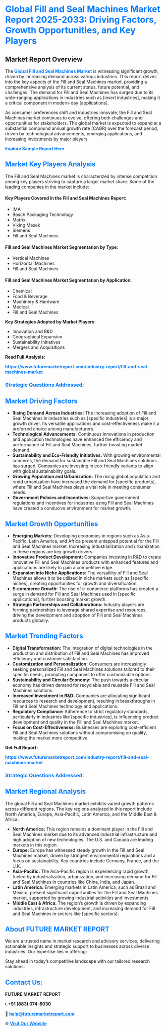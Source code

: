 <h1 style="color: #007BFF;">Global Fill and Seal Machines Market Report 2025-2033: Driving Factors, Growth Opportunities, and Key Players</h1>

<section id="overview">
<h2>Market Report Overview</h2>
<p>The <a href="https://www.futuremarketreport.com/industry-report/fill-and-seal-machines-market" style="color: #007BFF; text-decoration: none;"><strong>Global Fill and Seal Machines Market</strong></a> is witnessing significant growth, driven by increasing demand across various industries. This report delves into the key aspects of the Fill and Seal Machines market, providing a comprehensive analysis of its current status, future potential, and challenges. The demand for Fill and Seal Machines has surged due to its wide-ranging applications in industries such as [insert industries], making it a critical component in modern-day [applications].</p>
<p>As consumer preferences shift and industries innovate, the Fill and Seal Machines market continues to evolve, offering both challenges and opportunities for stakeholders. The global market is expected to expand at a substantial compound annual growth rate (CAGR) over the forecast period, driven by technological advancements, emerging applications, and increasing investments by major players.</p>
</section>

<section id="overview">
<p><a href="https://www.futuremarketreport.com/request-sample/reportId=96884" style="color: #007BFF; text-decoration: none;"><strong>Explore Sample Report Here</strong></a></p>
</section>

<section id="key-players">
<h2 style="color: #007BFF;">Market Key Players Analysis</h2>
<p>The Fill and Seal Machines market is characterized by intense competition among key players striving to capture a larger market share. Some of the leading companies in the market include:</p>
<h4>Key Players Covered in the Fill and Seal Machines Report:</h4>
<ul><li>IMA</li><li>Bosch Packaging Technology</li><li>Matrix</li><li>Viking Masek</li><li>Siemens</li><li>Fill and Seal Machines</li></ul>
<h4>Fill and Seal Machines Market Segmentation by Type:</h4>
<ul><li>Vertical Machines</li><li>Horizontal Machines</li><li>Fill and Seal Machines</li></ul>

<h4>Fill and Seal Machines Market Segmentation by Application:</h4>
<ul><li>Chemical</li><li>Food &amp; Beverage</li><li>Machinery &amp; Hardware</li><li>Medical</li><li>Fill and Seal Machines</li></ul>
<p><strong>Key Strategies Adopted by Market Players:</strong></p>
<ul>
<li>Innovation and R&D</li>
<li>Geographical Expansion</li>
<li>Sustainability Initiatives</li>
<li>Mergers and Acquisitions</li>
</ul>
</section>

<section>
<p><strong>Read Full Analysis: </strong></p><a href="https://www.futuremarketreport.com/industry-report/fill-and-seal-machines-market" style="color: #007BFF; text-decoration: none;"><strong>https://www.futuremarketreport.com/industry-report/fill-and-seal-machines-market</strong></a>
<h3 style="color: #007BFF;">Strategic Questions Addressed:</h3>
</section>

<section id="driving-factors">
<h2 style="color: #007BFF;">Market Driving Factors</h2>
<ul>
<li><strong>Rising Demand Across Industries:</strong> The increasing adoption of Fill and Seal Machines in industries such as [specific industries] is a major growth driver. Its versatile applications and cost-effectiveness make it a preferred choice among manufacturers.</li>
<li><strong>Technological Advancements:</strong> Continuous innovations in production and application technologies have enhanced the efficiency and performance of Fill and Seal Machines, further boosting market demand.</li>
<li><strong>Sustainability and Eco-Friendly Initiatives:</strong> With growing environmental concerns, the demand for sustainable Fill and Seal Machines solutions has surged. Companies are investing in eco-friendly variants to align with global sustainability goals.</li>
<li><strong>Growing Population and Urbanization:</strong> The rising global population and rapid urbanization have increased the demand for [specific products], where Fill and Seal Machines plays a vital role in meeting consumer needs.</li>
<li><strong>Government Policies and Incentives:</strong> Supportive government regulations and incentives for industries using Fill and Seal Machines have created a conducive environment for market growth.</li>
</ul>
</section>

<section id="growth-opportunities">
<h2 style="color: #007BFF;">Market Growth Opportunities</h2>
<ul>
<li><strong>Emerging Markets:</strong> Developing economies in regions such as Asia-Pacific, Latin America, and Africa present untapped potential for the Fill and Seal Machines market. Increasing industrialization and urbanization in these regions are key growth drivers.</li>
<li><strong>Innovative Product Development:</strong> Companies investing in R&D to create innovative Fill and Seal Machines products with enhanced features and applications are likely to gain a competitive edge.</li>
<li><strong>Expansion into Niche Applications:</strong> The versatility of Fill and Seal Machines allows it to be utilized in niche markets such as [specific niches], creating opportunities for growth and diversification.</li>
<li><strong>E-commerce Growth:</strong> The rise of e-commerce platforms has created a surge in demand for Fill and Seal Machines used in [specific applications], further boosting market growth.</li>
<li><strong>Strategic Partnerships and Collaborations:</strong> Industry players are forming partnerships to leverage shared expertise and resources, driving the development and adoption of Fill and Seal Machines products globally.</li>
</ul>
</section>

<section id="trending-factors">
<h2 style="color: #007BFF;">Market Trending Factors</h2>
<ul>
<li><strong>Digital Transformation:</strong> The integration of digital technologies in the production and distribution of Fill and Seal Machines has improved efficiency and customer satisfaction.</li>
<li><strong>Customization and Personalization:</strong> Consumers are increasingly seeking personalized Fill and Seal Machines solutions tailored to their specific needs, prompting companies to offer customizable options.</li>
<li><strong>Sustainability and Circular Economy:</strong> The push towards a circular economy has driven demand for recyclable and reusable Fill and Seal Machines solutions.</li>
<li><strong>Increased Investment in R&D:</strong> Companies are allocating significant resources to research and development, resulting in breakthroughs in Fill and Seal Machines technology and applications.</li>
<li><strong>Regulatory Compliance:</strong> Adherence to strict regulatory standards, particularly in industries like [specific industries], is influencing product development and quality in the Fill and Seal Machines market.</li>
<li><strong>Focus on Cost-Effectiveness:</strong> Businesses are exploring cost-efficient Fill and Seal Machines solutions without compromising on quality, making the market more competitive.</li>
</ul>
</section>

<section>
<p><strong>Get Full Report: </strong></p><a href="https://www.futuremarketreport.com/industry-report/fill-and-seal-machines-market" style="color: #007BFF; text-decoration: none;"><strong>https://www.futuremarketreport.com/industry-report/fill-and-seal-machines-market</strong></a>
<h3 style="color: #007BFF;">Strategic Questions Addressed:</h3>
</section>


<section id="regional-analysis">
<h2 style="color: #007BFF;">Market Regional Analysis</h2>
<p>The global Fill and Seal Machines market exhibits varied growth patterns across different regions. The key regions analyzed in this report include North America, Europe, Asia-Pacific, Latin America, and the Middle East & Africa:</p>
<ul>
<li><strong>North America:</strong> This region remains a dominant player in the Fill and Seal Machines market due to its advanced industrial infrastructure and high adoption of new technologies. The U.S. and Canada are leading markets in this region.</li>
<li><strong>Europe:</strong> Europe has witnessed steady growth in the Fill and Seal Machines market, driven by stringent environmental regulations and a focus on sustainability. Key countries include Germany, France, and the U.K.</li>
<li><strong>Asia-Pacific:</strong> The Asia-Pacific region is experiencing rapid growth, fueled by industrialization, urbanization, and increasing demand for Fill and Seal Machines in countries like China, India, and Japan.</li>
<li><strong>Latin America:</strong> Emerging markets in Latin America, such as Brazil and Mexico, present significant opportunities for the Fill and Seal Machines market, supported by growing industrial activities and investments.</li>
<li><strong>Middle East & Africa:</strong> The region’s growth is driven by expanding industries, infrastructure development, and increasing demand for Fill and Seal Machines in sectors like [specific sectors].</li>
</ul>
</section>

<footer>
<h2 style="color: #007BFF;">About FUTURE MARKET REPORT</h2>
<p>We are a trusted name in market research and advisory services, delivering actionable insights and strategic support to businesses across diverse industries. Our expertise lies in offering:</p>

<p>Stay ahead in today’s competitive landscape with our tailored research solutions.</p>

<h2 style="color: #007BFF;">Contact Us:</h2>
<p><strong>FUTURE MARKET REPORT</strong></p>
<p>📞 <strong>+91 (883) 074-8030</strong></p>
<p>📧 <strong><a href="mailto:help@futuremarketreport.com" style="color: #007BFF;">help@futuremarketreport.com</a></strong></p>
<p>🌐 <strong><a href="https://www.futuremarketreport.com/" style="color: #007BFF;">Visit Our Website</a></strong></p>
</footer>
